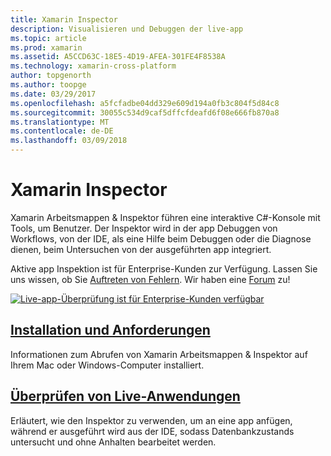 ```yaml
---
title: Xamarin Inspector
description: Visualisieren und Debuggen der live-app
ms.topic: article
ms.prod: xamarin
ms.assetid: A5CCD63C-18E5-4D19-AFEA-301FE4F8538A
ms.technology: xamarin-cross-platform
author: topgenorth
ms.author: toopge
ms.date: 03/29/2017
ms.openlocfilehash: a5fcfadbe04dd329e609d194a0fb3c804f5d84c8
ms.sourcegitcommit: 30055c534d9caf5dffcfdeafd6f08e666fb870a8
ms.translationtype: MT
ms.contentlocale: de-DE
ms.lasthandoff: 03/09/2018
---
```

# <a name="xamarin-inspector"></a>Xamarin Inspector


Xamarin Arbeitsmappen & Inspektor führen eine interaktive C#-Konsole mit Tools, um Benutzer. Der Inspektor wird in der app Debuggen von Workflows, von der IDE, als eine Hilfe beim Debuggen oder die Diagnose dienen, beim Untersuchen von der ausgeführten app integriert.

Aktive app Inspektion ist für Enterprise-Kunden zur Verfügung. Lassen Sie uns wissen, ob Sie [Auftreten von Fehlern](~/tools/inspector/install.md#reporting-bugs). Wir haben eine [Forum](https://forums.xamarin.com/categories/inspector) zu!

[![](images/interactive-1.0.0-bike-inspect-3d-small.png "Live-app-Überprüfung ist für Enterprise-Kunden verfügbar")](images/interactive-1.0.0-bike-inspect-3d.png#lightbox)

## <a name="installation-and-requirementstoolsinspectorinstallmd"></a>[Installation und Anforderungen](~/tools/inspector/install.md)

Informationen zum Abrufen von Xamarin Arbeitsmappen & Inspektor auf Ihrem Mac oder Windows-Computer installiert.

## <a name="inspecting-live-applicationstoolsinspectorinspectmd"></a>[Überprüfen von Live-Anwendungen](~/tools/inspector/inspect.md)

Erläutert, wie den Inspektor zu verwenden, um an eine app anfügen, während er ausgeführt wird aus der IDE, sodass Datenbankzustands untersucht und ohne Anhalten bearbeitet werden.


